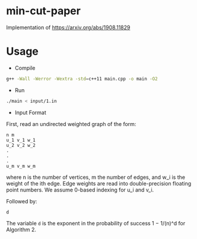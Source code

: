 # min-cut-paper
Implementation of https://arxiv.org/abs/1908.11829

# Usage

- Compile

```bash
g++ -Wall -Werror -Wextra -std=c++11 main.cpp -o main -O2
```

- Run

```bash
./main < input/1.in
```

- Input Format

First, read an undirected weighted graph of the form:

```
n m
u_1 v_1 w_1
u_2 v_2 w_2
.
.
.
u_m v_m w_m
```

where n is the number of vertices, m the number of edges, and w_i is the weight
of the ith edge. Edge weights are read into double-precision floating point
numbers. We assume 0-based indexing for u_i and v_i.

Followed by:

```
d
```

The variable `d` is the exponent in the probability of success 1 − 1/(n)^d for Algorithm 2.